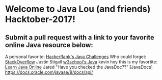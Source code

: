 # Welcome to Java Lou (and friends) Hacktober-2017!


## Submit a  pull request with a link to your favorite online Java resource below:

A personal favorite: [HackerRank's Java Challenges](https://www.hackerrank.com/domains/java/java-introduction)
Who could forget: [StackOverflow](stackoverflow.com)
Justin Stigall [w3school's Java](https://www.w3schools.in/java-tutorial/)
kevin hey this is my favortite: [Learn Java Online](http://www.learnjavaonline.org/)
Jared "Have you checked the JavaDoc??" [JavaDocs] https://docs.oracle.com/javase/8/docs/api/
